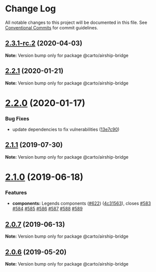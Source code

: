 # Change Log

All notable changes to this project will be documented in this file.
See [Conventional Commits](https://conventionalcommits.org) for commit guidelines.

## [2.3.1-rc.2](https://github.com/CartoDB/airship/compare/v2.3.1-rc.1...v2.3.1-rc.2) (2020-04-03)

**Note:** Version bump only for package @carto/airship-bridge





## [2.2.1](https://github.com/CartoDB/airship/compare/v2.2.0...v2.2.1) (2020-01-21)

**Note:** Version bump only for package @carto/airship-bridge





# [2.2.0](https://github.com/CartoDB/airship/compare/v2.2.0-rc.2.2...v2.2.0) (2020-01-17)


### Bug Fixes

* update dependencies to fix vulnerabilities ([13e7c90](https://github.com/CartoDB/airship/commit/13e7c90))





## [2.1.1](https://github.com/CartoDB/airship/compare/v2.1.0...v2.1.1) (2019-07-30)

**Note:** Version bump only for package @carto/airship-bridge





<a name="2.1.0"></a>
# [2.1.0](https://github.com/CartoDB/airship/compare/v2.0.5...v2.1.0) (2019-06-18)


### Features

* **components:** Legends components ([#622](https://github.com/CartoDB/airship/issues/622)) ([4c31563](https://github.com/CartoDB/airship/commit/4c31563)), closes [#583](https://github.com/CartoDB/airship/issues/583) [#584](https://github.com/CartoDB/airship/issues/584) [#585](https://github.com/CartoDB/airship/issues/585) [#586](https://github.com/CartoDB/airship/issues/586) [#587](https://github.com/CartoDB/airship/issues/587) [#588](https://github.com/CartoDB/airship/issues/588) [#589](https://github.com/CartoDB/airship/issues/589)




<a name="2.0.7"></a>
## [2.0.7](https://github.com/CartoDB/airship/compare/v2.0.6...v2.0.7) (2019-06-13)




**Note:** Version bump only for package @carto/airship-bridge

<a name="2.0.6"></a>
## [2.0.6](https://github.com/CartoDB/airship/compare/v2.0.5...v2.0.6) (2019-05-20)

**Note:** Version bump only for package @carto/airship-bridge
